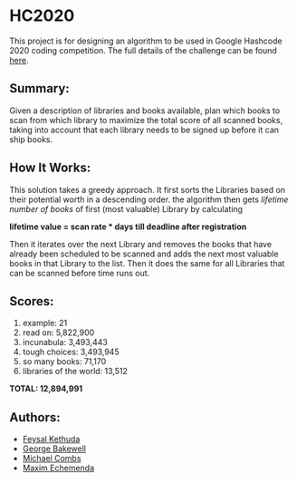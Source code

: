 # HC2020

This project is for designing an algorithm to be used in Google Hashcode 2020 coding competition.
The full details of the challenge can be found [here](https://github.com/slaifan/HC2020/blob/master/hashcode_2020_online_qualification_round.pdf).

## Summary:
Given a description of libraries and books available, plan which books to scan from
which library to maximize the total score of all scanned books, taking into account that
each library needs to be signed up before it can ship books.

## How It Works:
This solution takes a greedy approach. It first sorts the Libraries based on their potential worth in a descending order.
the algorithm then gets _lifetime number of books_ of first (most valuable) Library by calculating

__lifetime value = scan rate * days till deadline after registration__ 

Then it iterates over the next Library and removes the books that have already been scheduled to be scanned and adds the next most valuable books in that Library to the list.
Then it does the same for all Libraries that can be scanned before time runs out.

## Scores:
1. example: 21
1. read on: 5,822,900
1. incunabula: 3,493,443
1. tough choices: 3,493,945
1. so many books: 71,170
1. libraries of the world: 13,512

__TOTAL: 12,894,991__

## Authors:
- [Feysal Kethuda](https://github.com/slaifan)
- [George Bakewell](https://github.com/theonlygusti)
- [Michael Combs](https://github.com/m10653)
- [Maxim Echemenda](https://github.com/maximechemenda)
